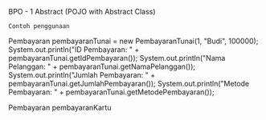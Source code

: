 BPO - 1 Abstract (POJO with Abstract Class)

    Contoh penggunaan
Pembayaran pembayaranTunai = new PembayaranTunai(1, "Budi", 100000);
System.out.println("ID Pembayaran: " + pembayaranTunai.getIdPembayaran());
System.out.println("Nama Pelanggan: " + pembayaranTunai.getNamaPelanggan());
System.out.println("Jumlah Pembayaran: " + pembayaranTunai.getJumlahPembayaran());
System.out.println("Metode Pembayaran: " + pembayaranTunai.getMetodePembayaran());

Pembayaran pembayaranKartu
